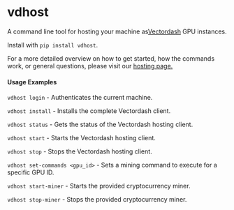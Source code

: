 # vdhost
A command line tool for hosting your machine as[Vectordash](http://vectordash.com) GPU instances.

Install with `pip install vdhost`.

For a more detailed overview on how to get started, how the commands work, or general questions, please visit our [hosting page.](https://vectordash.com.hosting)
#### Usage Examples

`vdhost login` - Authenticates the current machine.

`vdhost install` - Installs the complete Vectordash client.

`vdhost status` - Gets the status of the Vectordash hosting client.

`vdhost start` - Starts the Vectordash hosting client.

`vdhost stop` - Stops the Vectordash hosting client.

`vdhost set-commands <gpu_id>` - Sets a mining command to execute for a specific GPU ID.

`vdhost start-miner` - Starts the provided cryptocurrency miner.

`vdhost stop-miner` - Stops the provided cryptocurrency miner.
